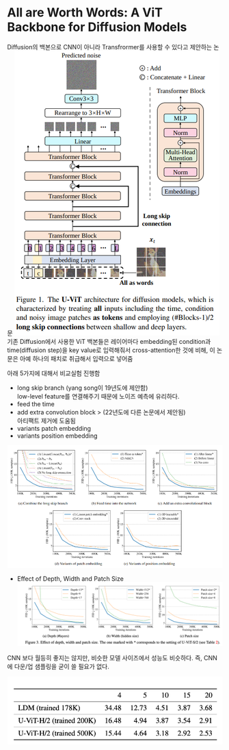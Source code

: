 All are Worth Words: A ViT Backbone for Diffusion Models
===
Diffusion의 백본으로 CNN이 아니라 Transfrormer를 사용할 수 있다고 제안하는 논문
![img.png](img.png)
기존 Diffusion에서 사용한 ViT 백본들은 레이어마다 embedding된 condition과 time(diffusion step)을 key value로 입력해줘서 cross-attention한 것에 비해, 이 논문은 아예 하나의 패치로 취급해서 입력으로 넣어줌



아래 5가지에 대해서 비교실험 진행함
* long skip branch (yang song이 19년도에 제안함)</br>low-level feature를 연결해주기 때문에 노이즈 예측에 유리하다.
* feed the time
* add extra convolution block > (22년도에 다른 논문에서 제안됨)</br>아티팩트 제거에 도움됨
* variants patch embedding
* variants position embedding

![img_1.png](img_1.png)
* Effect of Depth, Width and Patch Size
![img_2.png](img_2.png)

CNN 보다 월등히 좋지는 않지만, 비슷한 모델 사이즈에서 성능도 비슷하다.
즉, CNN에 다운/업 샘플링을 굳이 쓸 필요가 없다.

![img_3.png](img_3.png)
